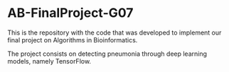 # AB-FinalProject-G07

This is the repository with the code that was developed to implement our final project on Algorithms in Bioinformatics.

The project consists on detecting pneumonia through deep learning models, namely TensorFlow.
